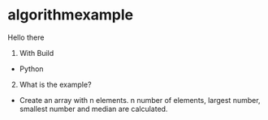 # algorithmexample
 Hello there
 1) With Build

* Python

 2) What is the example?
 * Create an array with n elements. n number of elements, largest number, smallest number and median are calculated.
